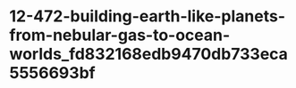 # 12-472-building-earth-like-planets-from-nebular-gas-to-ocean-worlds_fd832168edb9470db733eca5556693bf